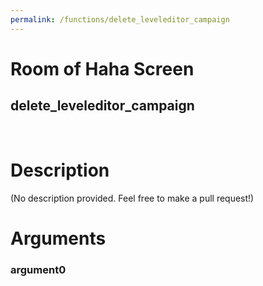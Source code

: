 ```yaml
---
permalink: /functions/delete_leveleditor_campaign
---
```

# Room of Haha Screen  
## delete_leveleditor_campaign  
&nbsp;  
# Description  
(No description provided. Feel free to make a pull request!) 
&nbsp;  
# Arguments
### argument0

&nbsp;  


